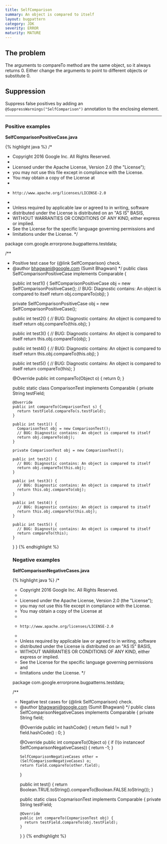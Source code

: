 ```yaml
---
title: SelfComparison
summary: An object is compared to itself
layout: bugpattern
category: JDK
severity: ERROR
maturity: MATURE
---
```


<!--
*** AUTO-GENERATED, DO NOT MODIFY ***
To make changes, edit the @BugPattern annotation or the explanation in docs/bugpattern.
-->

## The problem
The arguments to compareTo method are the same object, so it always returns 0.
Either change the arguments to point to different objects or substitute 0.

## Suppression
Suppress false positives by adding an `@SuppressWarnings("SelfComparison")` annotation to the enclosing element.

----------

### Positive examples
__SelfComparisonPositiveCase.java__

{% highlight java %}
/*
 * Copyright 2016 Google Inc. All Rights Reserved.
 *
 * Licensed under the Apache License, Version 2.0 (the "License");
 * you may not use this file except in compliance with the License.
 * You may obtain a copy of the License at
 *
 *     http://www.apache.org/licenses/LICENSE-2.0
 *
 * Unless required by applicable law or agreed to in writing, software
 * distributed under the License is distributed on an "AS IS" BASIS,
 * WITHOUT WARRANTIES OR CONDITIONS OF ANY KIND, either express or implied.
 * See the License for the specific language governing permissions and
 * limitations under the License.
 */

package com.google.errorprone.bugpatterns.testdata;

/**
 * Positive test case for {@link SelfComparison} check.
 * @author bhagwani@google.com (Sumit Bhagwani)
 */
public class SelfComparisonPositiveCase implements Comparable<Object> {

  public int test1() {
    SelfComparisonPositiveCase obj = new SelfComparisonPositiveCase();
    // BUG: Diagnostic contains: An object is compared to itself
    return obj.compareTo(obj);
  }

  private SelfComparisonPositiveCase obj = new SelfComparisonPositiveCase();

  public int test2() {
    // BUG: Diagnostic contains: An object is compared to itself
    return obj.compareTo(this.obj);
  }

  public int test3() {
    // BUG: Diagnostic contains: An object is compared to itself
    return this.obj.compareTo(obj);
  }

  public int test4() {
    // BUG: Diagnostic contains: An object is compared to itself
    return this.obj.compareTo(this.obj);
  }

  public int test5() {
    // BUG: Diagnostic contains: An object is compared to itself
    return compareTo(this);
  }

  @Override
  public int compareTo(Object o) {
    return 0;
  }

  public static class ComparisonTest implements Comparable<ComparisonTest> {
    private String testField;

    @Override
    public int compareTo(ComparisonTest s) {
      return testField.compareTo(s.testField);
    }

    public int test1() {
      ComparisonTest obj = new ComparisonTest();
      // BUG: Diagnostic contains: An object is compared to itself
      return obj.compareTo(obj);
    }

    private ComparisonTest obj = new ComparisonTest();

    public int test2() {
      // BUG: Diagnostic contains: An object is compared to itself
      return obj.compareTo(this.obj);
    }

    public int test3() {
      // BUG: Diagnostic contains: An object is compared to itself
      return this.obj.compareTo(obj);
    }

    public int test4() {
      // BUG: Diagnostic contains: An object is compared to itself
      return this.obj.compareTo(this.obj);
    }

    public int test5() {
      // BUG: Diagnostic contains: An object is compared to itself
      return compareTo(this);
    }
  }
}
{% endhighlight %}

### Negative examples
__SelfComparisonNegativeCases.java__

{% highlight java %}
/*
 * Copyright 2016 Google Inc. All Rights Reserved.
 *
 * Licensed under the Apache License, Version 2.0 (the "License");
 * you may not use this file except in compliance with the License.
 * You may obtain a copy of the License at
 *
 *     http://www.apache.org/licenses/LICENSE-2.0
 *
 * Unless required by applicable law or agreed to in writing, software
 * distributed under the License is distributed on an "AS IS" BASIS,
 * WITHOUT WARRANTIES OR CONDITIONS OF ANY KIND, either express or implied.
 * See the License for the specific language governing permissions and
 * limitations under the License.
 */

package com.google.errorprone.bugpatterns.testdata;

/**
 * Negative test cases for {@link SelfComparison} check.
 * @author bhagwani@google.com (Sumit Bhagwani)
 */
public class SelfComparisonNegativeCases implements Comparable<Object> {
  private String field;

  @Override
  public int hashCode() {
    return field != null ? field.hashCode() : 0;
  }

  @Override
  public int compareTo(Object o) {
    if (!(o instanceof SelfComparisonNegativeCases)) {
      return -1;
    }

    SelfComparisonNegativeCases other = (SelfComparisonNegativeCases) o;
    return field.compareTo(other.field);
  }

  public int test() {
    return Boolean.TRUE.toString().compareTo(Boolean.FALSE.toString());
  }

  public static class CopmarisonTest implements Comparable<CopmarisonTest> {
    private String testField;

    @Override
    public int compareTo(CopmarisonTest obj) {
      return testField.compareTo(obj.testField);
    }
  }
}
{% endhighlight %}

